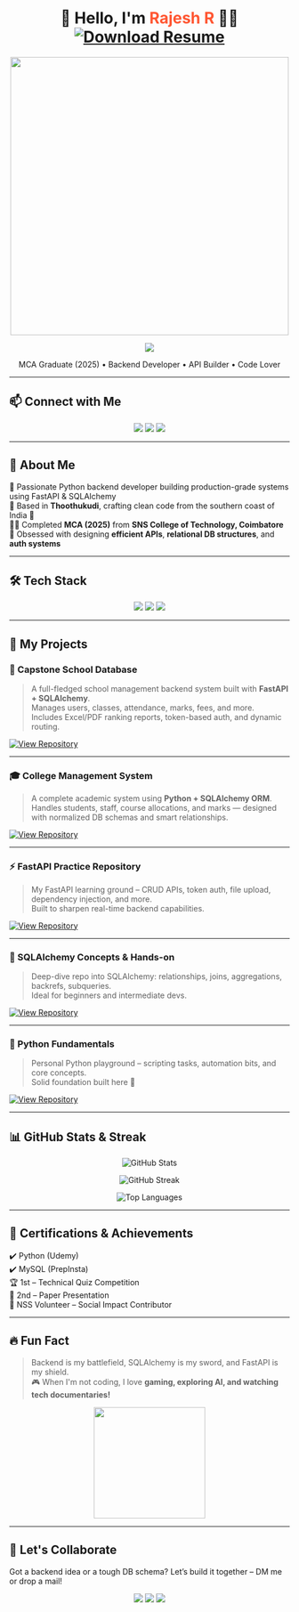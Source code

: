 <h1 align="center">🚀 Hello, I'm <span style="color: #ff5733">Rajesh R</span> 👨‍💻  <a href="https://drive.google.com/uc?export=download&id=1ksrW603RADNz5OQm7hj_lH13NmyF59nV" download>
    <img src="https://img.shields.io/badge/Download%20Resume-PDF-informational?style=for-the-badge&logo=adobeacrobatreader&logoColor=white&color=brightgreen" alt="Download Resume"/>
  </a></h1>

  

<p align="center">
  <img src="https://media.giphy.com/media/RbDKaczqWovIugyJmW/giphy.gif" width="500"/>
</p>
<p align="center">
  <img src="https://readme-typing-svg.herokuapp.com?font=Fira+Code&size=24&duration=3000&pause=1000&color=F74C00&center=true&vCenter=true&width=600&lines=Python+Developer;FastAPI+Builder;Backend+Architect;SQLAlchemy+ORM+Master;REST+API+Designer;Tech+Enthusiast+from+Thoothukudi+⚡" />
</p>

<p align="center">
  MCA Graduate (2025) • Backend Developer • API Builder • Code Lover
</p>

---

## 📫 **Connect with Me**
<p align="center">
  <a href="mailto:rajeshr30072002@gmail.com"><img src="https://img.shields.io/badge/Email-rajeshr30072002%40gmail.com-red?style=for-the-badge&logo=gmail" /></a>
  <a href="https://linkedin.com/in/rajeshradha"><img src="https://img.shields.io/badge/LinkedIn-rajeshradha-blue?style=for-the-badge&logo=linkedin" /></a>
  <a href="https://github.com/RajeshR005"><img src="https://img.shields.io/badge/GitHub-RajeshR005-black?style=for-the-badge&logo=github" /></a>
</p>

---

## 🚀 **About Me**

🎯 Passionate Python backend developer building production-grade systems using FastAPI & SQLAlchemy  
📍 Based in **Thoothukudi**, crafting clean code from the southern coast of India 🌊  
👨‍🎓 Completed **MCA (2025)** from **SNS College of Technology, Coimbatore**  
💬 Obsessed with designing **efficient APIs**, **relational DB structures**, and **auth systems**  

---

## 🛠️ **Tech Stack**

<p align="center">
  <img src="https://skillicons.dev/icons?i=python,mysql,fastapi,git,github&theme=light" />
  <img src="https://img.shields.io/badge/SQLAlchemy-ORM-informational?style=for-the-badge&logo=python&color=blueviolet" />
  <img src="https://img.shields.io/badge/JWT-Authentication-blue?style=for-the-badge&logo=jsonwebtokens&logoColor=white" />
</p>

---

## 📌 **My Projects**

### 🏫 Capstone School Database  
> A full-fledged school management backend system built with **FastAPI + SQLAlchemy**.  
> Manages users, classes, attendance, marks, fees, and more.  
> Includes Excel/PDF ranking reports, token-based auth, and dynamic routing.


[![View Repository](https://img.shields.io/badge/GitHub-Repository-blue?style=for-the-badge&logo=github)](https://github.com/RajeshR005/Capstone-School-Database)

---

### 🎓 College Management System  
> A complete academic system using **Python + SQLAlchemy ORM**.  
> Handles students, staff, course allocations, and marks — designed with normalized DB schemas and smart relationships.


[![View Repository](https://img.shields.io/badge/GitHub-Repository-blue?style=for-the-badge&logo=github)](https://github.com/RajeshR005/python-sqlalchemy-college-management)

---

### ⚡ FastAPI Practice Repository  
> My FastAPI learning ground – CRUD APIs, token auth, file upload, dependency injection, and more.  
> Built to sharpen real-time backend capabilities.

 
[![View Repository](https://img.shields.io/badge/GitHub-Repository-blue?style=for-the-badge&logo=github)](https://github.com/RajeshR005/fastapi)

---

### 🧠 SQLAlchemy Concepts & Hands-on  
> Deep-dive repo into SQLAlchemy: relationships, joins, aggregations, backrefs, subqueries.  
> Ideal for beginners and intermediate devs.


 [![View Repository](https://img.shields.io/badge/GitHub-Repository-blue?style=for-the-badge&logo=github)](https://github.com/RajeshR005/SQLAlchemy)

---

### 🐍 Python Fundamentals  
> Personal Python playground – scripting tasks, automation bits, and core concepts.  
> Solid foundation built here 💪

 
 [![View Repository](https://img.shields.io/badge/GitHub-Repository-blue?style=for-the-badge&logo=github)](https://github.com/RajeshR005/python)

---

## 📊 **GitHub Stats & Streak**  
<p align="center">
  <img src="https://github-readme-stats.vercel.app/api?username=RajeshR005&show_icons=true&theme=radical" alt="GitHub Stats" />
</p>
<p align="center">
  <img src="https://github-readme-streak-stats.herokuapp.com/?user=RajeshR005&theme=radical" alt="GitHub Streak" />
</p>
<p align="center">
  <img src="https://github-readme-stats.vercel.app/api/top-langs/?username=RajeshR005&layout=compact&theme=radical" alt="Top Languages" />
</p>

---

## 🏅 **Certifications & Achievements**

✔️ Python (Udemy)  
✔️ MySQL (PrepInsta)  
🏆 1st – Technical Quiz Competition  
📜 2nd – Paper Presentation  
💪 NSS Volunteer – Social Impact Contributor

---

## 🔥 **Fun Fact**

> Backend is my battlefield, SQLAlchemy is my sword, and FastAPI is my shield.  
> 🎮 When I'm not coding, I love **gaming, exploring AI, and watching tech documentaries!**

<p align="center">
  <img src="https://media.giphy.com/media/jRf5fsn8G6YaogAWxn/giphy.gif" width="200"/>
</p> 

---

## 🤝 **Let's Collaborate**

Got a backend idea or a tough DB schema? Let’s build it together – DM me or drop a mail!

<p align="center">
  <a href="https://linkedin.com/in/rajeshradha"><img src="https://img.shields.io/badge/LinkedIn-rajeshradha-blue?style=for-the-badge&logo=linkedin" /></a>
  <a href="https://github.com/RajeshR005"><img src="https://img.shields.io/badge/GitHub-RajeshR005-black?style=for-the-badge&logo=github" /></a>
  <a href="mailto:rajeshr30072002@gmail.com"><img src="https://img.shields.io/badge/Email-rajeshr30072002%40gmail.com-red?style=for-the-badge&logo=gmail" /></a>
</p>
